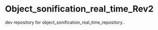 # Object_sonification_real_time_Rev2
dev repository for object_sonification_real_time_repository.. 

